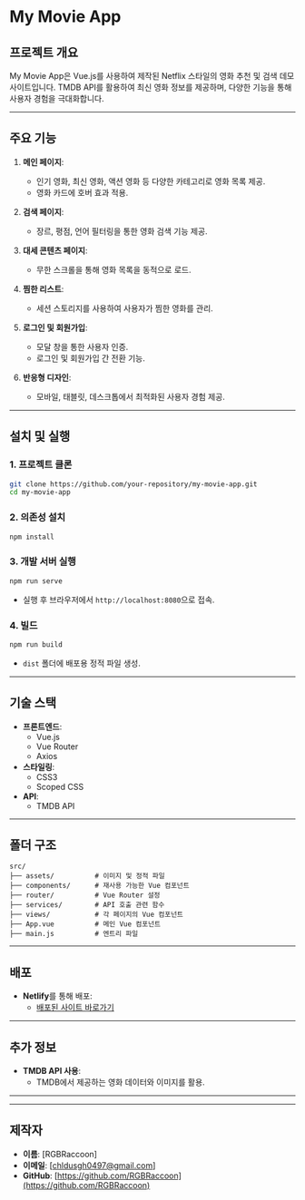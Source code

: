 # **My Movie App**

## **프로젝트 개요**

My Movie App은 Vue.js를 사용하여 제작된 Netflix 스타일의 영화 추천 및 검색 데모 사이트입니다. TMDB API를 활용하여 최신 영화 정보를 제공하며, 다양한 기능을 통해 사용자 경험을 극대화합니다.

---

## **주요 기능**

1. **메인 페이지**:

    - 인기 영화, 최신 영화, 액션 영화 등 다양한 카테고리로 영화 목록 제공.
    - 영화 카드에 호버 효과 적용.

2. **검색 페이지**:

    - 장르, 평점, 언어 필터링을 통한 영화 검색 기능 제공.

3. **대세 콘텐츠 페이지**:

    - 무한 스크롤을 통해 영화 목록을 동적으로 로드.

4. **찜한 리스트**:

    - 세션 스토리지를 사용하여 사용자가 찜한 영화를 관리.

5. **로그인 및 회원가입**:

    - 모달 창을 통한 사용자 인증.
    - 로그인 및 회원가입 간 전환 기능.

6. **반응형 디자인**:
    - 모바일, 태블릿, 데스크톱에서 최적화된 사용자 경험 제공.

---

## **설치 및 실행**

### **1. 프로젝트 클론**

```bash
git clone https://github.com/your-repository/my-movie-app.git
cd my-movie-app
```

### **2. 의존성 설치**

```bash
npm install
```

### **3. 개발 서버 실행**

```bash
npm run serve
```

-   실행 후 브라우저에서 `http://localhost:8080`으로 접속.

### **4. 빌드**

```bash
npm run build
```

-   `dist` 폴더에 배포용 정적 파일 생성.

---

## **기술 스택**

-   **프론트엔드**:
    -   Vue.js
    -   Vue Router
    -   Axios
-   **스타일링**:
    -   CSS3
    -   Scoped CSS
-   **API**:
    -   TMDB API

---

## **폴더 구조**

```plaintext
src/
├── assets/          # 이미지 및 정적 파일
├── components/      # 재사용 가능한 Vue 컴포넌트
├── router/          # Vue Router 설정
├── services/        # API 호출 관련 함수
├── views/           # 각 페이지의 Vue 컴포넌트
├── App.vue          # 메인 Vue 컴포넌트
├── main.js          # 엔트리 파일
```

---

## **배포**

-   **Netlify**를 통해 배포:
    -   [배포된 사이트 바로가기](https://funny-palmier-68a8bf.netlify.app/)

---

## **추가 정보**

-   **TMDB API 사용**:
    -   TMDB에서 제공하는 영화 데이터와 이미지를 활용.

---


---

## **제작자**

-   **이름**: [RGBRaccoon]
-   **이메일**: [chldusgh0497@gmail.com]
-   **GitHub**: [https://github.com/RGBRaccoon](https://github.com/RGBRaccoon)

